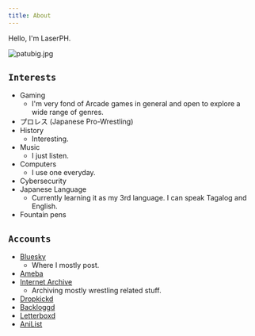 ```yaml
---
title: About
---
```


Hello, I'm LaserPH.

![patubig.jpg](https://i.postimg.cc/L6SkHdym/patubig.jpg)

## `Interests`

- Gaming
  - I'm very fond of Arcade games in general and open to explore a wide range of genres.
- プロレス (Japanese Pro-Wrestling)
- History
  - Interesting.
- Music
  - I just listen.
- Computers
  - I use one everyday.
- Cybersecurity
- Japanese Language
  - Currently learning it as my 3rd language. I can speak Tagalog and English.
- Fountain pens

## `Accounts`

- [Bluesky](https://bsky.app/profile/laserph.bsky.social)
  - Where I mostly post.
- [Ameba](https://ameblo.jp/laserph/)
- [Internet Archive](https://archive.org/details/@laserph)
  - Archiving mostly wrestling related stuff.
- [Dropkickd](https://dropkickd.com/profile/LaserPH)
- [Backloggd](https://www.backloggd.com/u/LaserPH/)
- [Letterboxd](https://letterboxd.com/LaserPH/)
- [AniList](https://anilist.co/user/LaserPH/)
